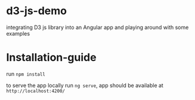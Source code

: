 # d3-js-demo
integrating D3 js library into an Angular app and playing around with some examples

# Installation-guide
run `npm install`

to serve the app locally run `ng serve`, app should be available at `http://localhost:4200/`
